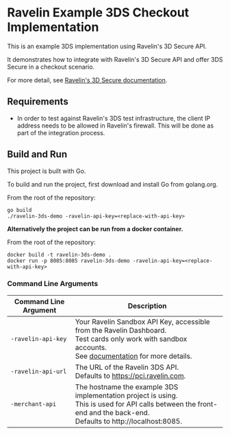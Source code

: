 # Ravelin Example 3DS Checkout Implementation

This is an example 3DS implementation using Ravelin's 3D Secure API.

It demonstrates how to integrate with Ravelin's 3D Secure API and offer 3DS Secure in a checkout scenario.

For more detail, see [Ravelin's 3D Secure documentation](https://developer.ravelin.com/guides/3d-secure/).

## Requirements

- In order to test against Ravelin's 3DS test infrastructure, the client IP address needs to be allowed in Ravelin's firewall. This will be done as part of the integration process.

## Build and Run

This project is built with Go. 

To build and run the project, first download and install Go from golang.org.

From the root of the repository:
```shell
go build
./ravelin-3ds-demo -ravelin-api-key=<replace-with-api-key>
```

**Alternatively the project can be run from a docker container.**

From the root of the repository:
```shell
docker build -t ravelin-3ds-demo .
docker run -p 8085:8085 ravelin-3ds-demo -ravelin-api-key=<replace-with-api-key>
```

### Command Line Arguments

| Command Line Argument | Description |
| --- | --- | 
| `-ravelin-api-key` | Your Ravelin Sandbox API Key, accessible from the Ravelin Dashboard. <br> Test cards only work with sandbox accounts. <br> See [documentation](https://developer.ravelin.com/apis/authentication/) for more details. |
| `-ravelin-api-url` | The URL of the Ravelin 3DS API. <br> Defaults to https://pci.ravelin.com. |
| `-merchant-api` | The hostname the example 3DS implementation project is using. <br> This is used for API calls between the front-end and the back-end. <br> Defaults to http://localhost:8085. |
